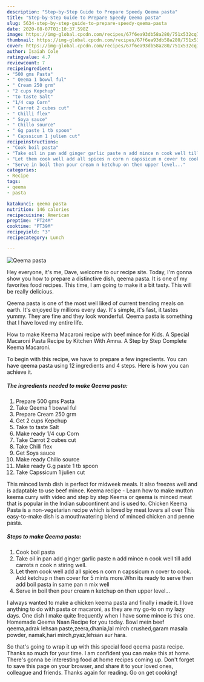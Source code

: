 ```yaml
---
description: "Step-by-Step Guide to Prepare Speedy Qeema pasta"
title: "Step-by-Step Guide to Prepare Speedy Qeema pasta"
slug: 5634-step-by-step-guide-to-prepare-speedy-qeema-pasta
date: 2020-08-07T01:10:37.598Z
image: https://img-global.cpcdn.com/recipes/67f6ea93db58a280/751x532cq70/qeema-pasta-recipe-main-photo.jpg
thumbnail: https://img-global.cpcdn.com/recipes/67f6ea93db58a280/751x532cq70/qeema-pasta-recipe-main-photo.jpg
cover: https://img-global.cpcdn.com/recipes/67f6ea93db58a280/751x532cq70/qeema-pasta-recipe-main-photo.jpg
author: Isaiah Cole
ratingvalue: 4.7
reviewcount: 7
recipeingredient:
- "500 gms Pasta"
- " Qeema 1 bowwl ful"
- " Cream 250 grm"
- "2 cups Kepchup"
- "to taste Salt"
- "1/4 cup Corn"
- " Carrot 2 cubes cut"
- " Chilli flex"
- " Soya sauce"
- " Chillo source"
- " Gg paste 1 tb spoon"
- " Capssicum 1 julien cut"
recipeinstructions:
- "Cook boil pasta"
- "Take oil in pan add ginger garlic paste n add mince n cook well till add carrots n cook n stiring well."
- "Let them cook well add all spices n corn n capssicum n cover to cook. Add ketchup n then cover for 5 mints more.Whn its ready to serve then add boil pasta in same pan n mix well"
- "Serve in boil then pour cream n ketchup on then upper level..."
categories:
- Recipe
tags:
- qeema
- pasta

katakunci: qeema pasta 
nutrition: 146 calories
recipecuisine: American
preptime: "PT24M"
cooktime: "PT39M"
recipeyield: "3"
recipecategory: Lunch

---
```



![Qeema pasta](https://img-global.cpcdn.com/recipes/67f6ea93db58a280/751x532cq70/qeema-pasta-recipe-main-photo.jpg)

Hey everyone, it's me, Dave, welcome to our recipe site. Today, I'm gonna show you how to prepare a distinctive dish, qeema pasta. It is one of my favorites food recipes. This time, I am going to make it a bit tasty. This will be really delicious.

Qeema pasta is one of the most well liked of current trending meals on earth. It's enjoyed by millions every day. It's simple, it's fast, it tastes yummy. They are fine and they look wonderful. Qeema pasta is something that I have loved my entire life.

How to make Keema Macaroni recipe with beef mince for Kids. A Special Macaroni Pasta Recipe by Kitchen With Amna. A Step by Step Complete Keema Macaroni.


To begin with this recipe, we have to prepare a few ingredients. You can have qeema pasta using 12 ingredients and 4 steps. Here is how you can achieve it.

<!--inarticleads1-->

##### The ingredients needed to make Qeema pasta:

1. Prepare 500 gms Pasta
1. Take  Qeema 1 bowwl ful
1. Prepare  Cream 250 grm
1. Get 2 cups Kepchup
1. Take to taste Salt
1. Make ready 1/4 cup Corn
1. Take  Carrot 2 cubes cut
1. Take  Chilli flex
1. Get  Soya sauce
1. Make ready  Chillo source
1. Make ready  G.g paste 1 tb spoon
1. Take  Capssicum 1 julien cut


This minced lamb dish is perfect for midweek meals. It also freezes well and is adaptable to use beef mince. Keema recipe - Learn how to make mutton keema curry with video and step by step Keema or qeema is minced meat that is popular in the Indian subcontinent and is used to. Chicken Keema Pasta is a non-vegetarian recipe which is loved by meat lovers all over This easy-to-make dish is a mouthwatering blend of minced chicken and penne pasta. 

<!--inarticleads2-->

##### Steps to make Qeema pasta:

1. Cook boil pasta
1. Take oil in pan add ginger garlic paste n add mince n cook well till add carrots n cook n stiring well.
1. Let them cook well add all spices n corn n capssicum n cover to cook. Add ketchup n then cover for 5 mints more.Whn its ready to serve then add boil pasta in same pan n mix well
1. Serve in boil then pour cream n ketchup on then upper level...


I always wanted to make a chicken keema pasta and finally i made it. I love anything to do with pasta or macaroni, as they are my go-to on my lazy days. One dish I make quite frequently when I have some mince is this one. Homemade Qeema Naan Recipe for you today. Bowl mein beef qeema,adrak lehsan paste,zeera,dhania,lal mirch crushed,garam masala powder, namak,hari mirch,pyaz,lehsan aur hara. 

So that's going to wrap it up with this special food qeema pasta recipe. Thanks so much for your time. I am confident you can make this at home. There's gonna be interesting food at home recipes coming up. Don't forget to save this page on your browser, and share it to your loved ones, colleague and friends. Thanks again for reading. Go on get cooking!

